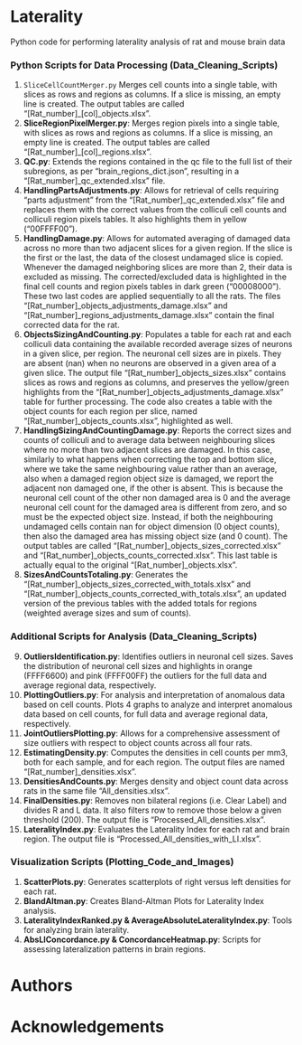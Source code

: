 # Laterality
Python code for performing laterality analysis of rat and mouse brain data

### Python Scripts for Data Processing (Data_Cleaning_Scripts)
1. `SliceCellCountMerger.py` Merges cell counts into a single table, with slices as rows and regions as columns. If a slice is missing, an empty line is created. The
output tables are called “[Rat_number]_[col]_objects.xlsx”.
2. **SliceRegionPixelMerger.py**: Merges region pixels into a single table, with slices as rows and regions as columns. If a slice is missing, an empty line is created.
The output tables are called “[Rat_number]_[col]_regions.xlsx”.
3. **QC.py**: Extends the regions contained in the qc file to the full list of their subregions, as per “brain_regions_dict.json”, resulting in a “[Rat_number]_qc_extended.xlsx” file.
4. **HandlingPartsAdjustments.py**:  Allows for retrieval of cells requiring “parts adjustment” from the “[Rat_number]_qc_extended.xlsx” file and replaces them with the
correct values from the colliculi cell counts and colliculi region pixels tables. It also highlights them in yellow (“00FFFF00”).
5. **HandlingDamage.py**: Allows for automated averaging of damaged data across no more than two adjacent slices for a given region.
If the slice is the first or the last, the data of the closest undamaged slice is copied. Whenever the damaged neighboring slices are more than 2, their data is excluded as missing.
The corrected/excluded data is highlighted in the final cell counts and region pixels tables in dark green (“00008000”). These two last codes are applied sequentially to all the rats.
The files “[Rat_number]_objects_adjustments_damage.xlsx” and “[Rat_number]_regions_adjustments_damage.xlsx” contain the final corrected data for the rat.
6. **ObjectsSizingAndCounting.py**: Populates a table for each rat and each colliculi data containing the available recorded average sizes of neurons in a given slice, per region. The
neuronal cell sizes are in pixels. They are absent (nan) when no neurons are observed in a given area of a given slice. The output file “[Rat_number]_objects_sizes.xlsx” contains slices
as rows and regions as columns, and preserves the yellow/green highlights from the “[Rat_number]_objects_adjustments_damage.xlsx” table for further processing. The code also creates a table with the object counts for each region per slice, named “[Rat_number]_objects_counts.xlsx”, highlighted as well.
7. **HandlingSizingAndCountingDamage.py**: Reports the correct sizes and counts of colliculi and to average data between neighbouring slices where no more than two adjacent
slices are damaged. In this case, similarly to what happens when correcting the top and bottom slice, where we take the same neighbouring value rather than an average, also when a damaged region object size is damaged, we report the adjacent non damaged one, if the other is absent. This is because the neuronal cell count of the other non damaged area is 0 and the average neuronal cell count for the damaged area is different from zero, and so must be the expected object size. Instead, if both the neighbouring undamaged cells contain nan for object
dimension (0 object counts), then also the damaged area has missing object size (and 0 count). The output tables are called “[Rat_number]_objects_sizes_corrected.xlsx” and
“[Rat_number]_objects_counts_corrected.xlsx”. This last table is actually equal to the original “[Rat_number]_objects.xlsx”.
8. **SizesAndCountsTotaling.py**: Generates the “[Rat_number]_objects_sizes_corrected_with_totals.xlsx” and “[Rat_number]_objects_counts_corrected_with_totals.xlsx”, an updated version of the previous tables with the added totals for regions (weighted average sizes and sum of counts).

### Additional Scripts for Analysis (Data_Cleaning_Scripts)
9. **OutliersIdentification.py**: Identifies outliers in neuronal cell sizes. Saves the distribution of neuronal cell sizes and highlights in orange (FFFF6600) and pink (FFFF00FF) the outliers for the full data and average regional data, respectively. 
10. **PlottingOutliers.py**: For analysis and interpretation of anomalous data based on cell counts. Plots 4 graphs to analyze and interpret anomalous data based
on cell counts, for full data and average regional data, respectively.
11. **JointOutliersPlotting.py**: Allows for a comprehensive assessment of size outliers with respect to object counts across all four rats.
12. **EstimatingDensity.py**: Computes the densities in cell counts per mm3, both for each sample, and for each region. The output files are named “[Rat_number]_densities.xlsx”.
13. **DensitiesAndCounts.py**: Merges density and object count data across rats in the same file “All_densities.xlsx”.
14. **FinalDensities.py**: Removes non bilateral regions (i.e. Clear Label) and divides R and L data. It also filters row to remove those below a given threshold (200). The output file is “Processed_All_densities.xlsx”.
15. **LateralityIndex.py**: Evaluates the Laterality Index for each rat and brain region. The output file is “Processed_All_densities_with_LI.xlsx”.

### Visualization Scripts (Plotting_Code_and_Images)
1. **ScatterPlots.py**: Generates scatterplots of right versus left densities for each rat.
2. **BlandAltman.py**: Creates Bland-Altman Plots for Laterality Index analysis.
3. **LateralityIndexRanked.py & AverageAbsoluteLateralityIndex.py**: Tools for analyzing brain laterality.
4. **AbsLIConcordance.py & ConcordanceHeatmap.py**: Scripts for assessing lateralization patterns in brain regions.

# Authors

# Acknowledgements
